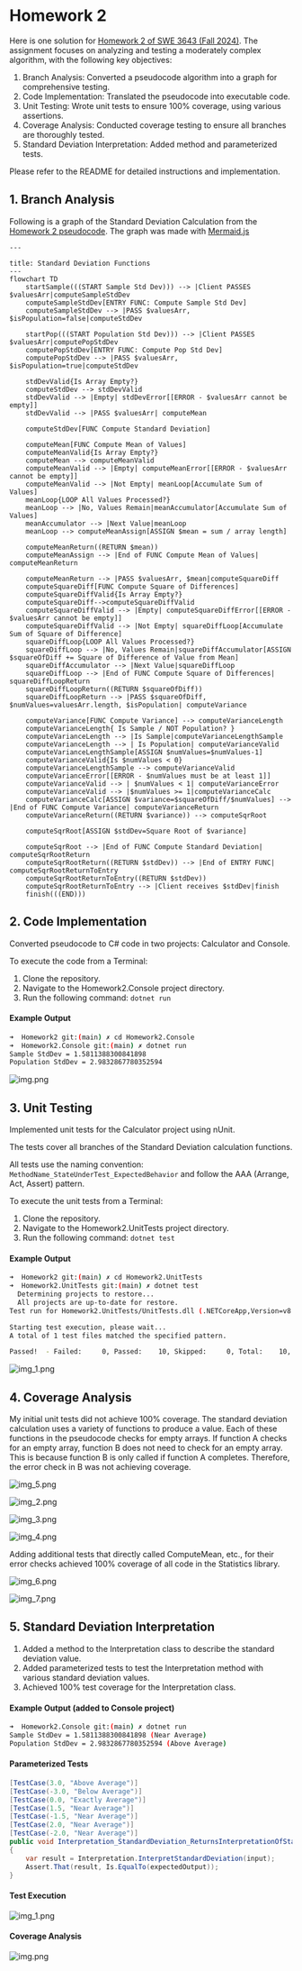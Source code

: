 # Homework 2

Here is one solution for [Homework 2 of SWE 3643 (Fall 2024)](https://github.com/jeff-adkisson/swe-3643-fall-2024/blob/main/homework/homework-2.md). The assignment focuses on analyzing and testing a moderately complex algorithm, with the following key objectives:

1. Branch Analysis: Converted a pseudocode algorithm into a graph for comprehensive testing.
2. Code Implementation: Translated the pseudocode into executable code.
3. Unit Testing: Wrote unit tests to ensure 100% coverage, using various assertions.
4. Coverage Analysis: Conducted coverage testing to ensure all branches are thoroughly tested. 
5. Standard Deviation Interpretation: Added method and parameterized tests.

Please refer to the README for detailed instructions and implementation.

## 1. Branch Analysis 

Following is a graph of the Standard Deviation Calculation from
the [Homework 2 pseudocode](https://github.com/jeff-adkisson/swe-3643-fall-2024/blob/main/homework/homework-2.md#standard-deviation-calculator-pseudocode). The graph was made with [Mermaid.js](https://mermaid.js.org/syntax/flowchart.html)

```mermaid
---

title: Standard Deviation Functions
---
flowchart TD
    startSample(((START Sample Std Dev))) --> |Client PASSES $valuesArr|computeSampleStdDev
    computeSampleStdDev[ENTRY FUNC: Compute Sample Std Dev]
    computeSampleStdDev --> |PASS $valuesArr, $isPopulation=false|computeStdDev
    
    startPop(((START Population Std Dev))) --> |Client PASSES $valuesArr|computePopStdDev
    computePopStdDev[ENTRY FUNC: Compute Pop Std Dev]
    computePopStdDev --> |PASS $valuesArr, $isPopulation=true|computeStdDev

    stdDevValid{Is Array Empty?}
    computeStdDev --> stdDevValid
    stdDevValid --> |Empty| stdDevError[[ERROR - $valuesArr cannot be empty]]
    stdDevValid --> |PASS $valuesArr| computeMean

    computeStdDev[FUNC Compute Standard Deviation]

    computeMean[FUNC Compute Mean of Values]
    computeMeanValid{Is Array Empty?}
    computeMean --> computeMeanValid
    computeMeanValid --> |Empty| computeMeanError[[ERROR - $valuesArr cannot be empty]]
    computeMeanValid --> |Not Empty| meanLoop[Accumulate Sum of Values]
    meanLoop{LOOP All Values Processed?}
    meanLoop --> |No, Values Remain|meanAccumulator[Accumulate Sum of Values]
    meanAccumulator --> |Next Value|meanLoop
    meanLoop --> computeMeanAssign[ASSIGN $mean = sum / array length]

    computeMeanReturn((RETURN $mean))
    computeMeanAssign --> |End of FUNC Compute Mean of Values| computeMeanReturn
 
    computeMeanReturn --> |PASS $valuesArr, $mean|computeSquareDiff
    computeSquareDiff[FUNC Compute Square of Differences]
    computeSquareDiffValid{Is Array Empty?}
    computeSquareDiff-->computeSquareDiffValid
    computeSquareDiffValid --> |Empty| computeSquareDiffError[[ERROR - $valuesArr cannot be empty]]
    computeSquareDiffValid --> |Not Empty| squareDiffLoop[Accumulate Sum of Square of Difference]
    squareDiffLoop{LOOP All Values Processed?}
    squareDiffLoop --> |No, Values Remain|squareDiffAccumulator[ASSIGN $squareOfDiff += Square of Difference of Value from Mean]
    squareDiffAccumulator --> |Next Value|squareDiffLoop
    squareDiffLoop --> |End of FUNC Compute Square of Differences| squareDiffLoopReturn
    squareDiffLoopReturn((RETURN $squareOfDiff))
    squareDiffLoopReturn --> |PASS $squareOfDiff, $numValues=valuesArr.length, $isPopulation| computeVariance

    computeVariance[FUNC Compute Variance] --> computeVarianceLength
    computeVarianceLength{ Is Sample / NOT Population? }
    computeVarianceLength --> |Is Sample|computeVarianceLengthSample
    computeVarianceLength --> | Is Population| computeVarianceValid
    computeVarianceLengthSample[ASSIGN $numValues=$numValues-1]
    computeVarianceValid{Is $numValues < 0}
    computeVarianceLengthSample --> computeVarianceValid
    computeVarianceError[[ERROR - $numValues must be at least 1]]
    computeVarianceValid --> | $numValues < 1| computeVarianceError
    computeVarianceValid --> |$numValues >= 1|computeVarianceCalc
    computeVarianceCalc[ASSIGN $variance=$squareOfDiff/$numValues] --> |End of FUNC Compute Variance| computeVarianceReturn
    computeVarianceReturn((RETURN $variance)) --> computeSqrRoot

    computeSqrRoot[ASSIGN $stdDev=Square Root of $variance]

    computeSqrRoot --> |End of FUNC Compute Standard Deviation| computeSqrRootReturn
    computeSqrRootReturn((RETURN $stdDev)) --> |End of ENTRY FUNC| computeSqrRootReturnToEntry
    computeSqrRootReturnToEntry((RETURN $stdDev))
    computeSqrRootReturnToEntry --> |Client receives $stdDev|finish
    finish(((END)))
```

## 2. Code Implementation

Converted pseudocode to C# code in two projects: Calculator and Console.

To execute the code from a Terminal:
1. Clone the repository.
2. Navigate to the Homework2.Console project directory.
3. Run the following command: `dotnet run`

#### Example Output
```bash
➜  Homework2 git:(main) ✗ cd Homework2.Console 
➜  Homework2.Console git:(main) ✗ dotnet run
Sample StdDev = 1.5811388300841898
Population StdDev = 2.9832867780352594
```

![img.png](README.assets/img.png)

## 3. Unit Testing

Implemented unit tests for the Calculator project using nUnit. 

The tests cover all branches of the Standard Deviation calculation functions.

All tests use the naming convention: `MethodName_StateUnderTest_ExpectedBehavior` and
follow the AAA (Arrange, Act, Assert) pattern.

To execute the unit tests from a Terminal:
1. Clone the repository.
2. Navigate to the Homework2.UnitTests project directory.
3. Run the following command: `dotnet test`

#### Example Output
```bash
➜  Homework2 git:(main) ✗ cd Homework2.UnitTests 
➜  Homework2.UnitTests git:(main) ✗ dotnet test
  Determining projects to restore...
  All projects are up-to-date for restore.
Test run for Homework2.UnitTests/UnitTests.dll (.NETCoreApp,Version=v8.0)

Starting test execution, please wait...
A total of 1 test files matched the specified pattern.

Passed!  - Failed:     0, Passed:    10, Skipped:     0, Total:    10, Duration: 12 ms

```

![img_1.png](README.assets/img_1.png)

## 4. Coverage Analysis

My initial unit tests did not achieve 100% coverage. The
standard deviation calculation uses a variety of functions to produce a value.
Each of these functions in the pseudocode checks for empty arrays. If function A
checks for an empty array, function B does not need to check for an empty
array. This is because function B is only called if function A completes. Therefore,
the error check in B was not achieving coverage.

![img_5.png](README.assets/img_5.png)

![img_2.png](README.assets/img_2.png)

![img_3.png](README.assets/img_3.png)

![img_4.png](README.assets/img_4.png)

Adding additional tests that directly called ComputeMean, etc., for their 
error checks achieved 100% coverage of all code in the Statistics library.

![img_6.png](README.assets/img_6.png)

![img_7.png](README.assets/img_7.png)

## 5. Standard Deviation Interpretation

1. Added a method to the Interpretation class to describe the standard deviation value.
2. Added parameterized tests to test the Interpretation method with various standard deviation values.
3. Achieved 100% test coverage for the Interpretation class.

#### Example Output (added to Console project)
```bash
➜  Homework2.Console git:(main) ✗ dotnet run
Sample StdDev = 1.5811388300841898 (Near Average)
Population StdDev = 2.9832867780352594 (Above Average)
```

#### Parameterized Tests
```c#
[TestCase(3.0, "Above Average")]
[TestCase(-3.0, "Below Average")]
[TestCase(0.0, "Exactly Average")]
[TestCase(1.5, "Near Average")]
[TestCase(-1.5, "Near Average")]
[TestCase(2.0, "Near Average")]
[TestCase(-2.0, "Near Average")]
public void Interpretation_StandardDeviation_ReturnsInterpretationOfStandardDeviation(double input, string expectedOutput)
{
    var result = Interpretation.InterpretStandardDeviation(input);
    Assert.That(result, Is.EqualTo(expectedOutput));
}
```

#### Test Execution
![img_1.png](README.assets/img_1-7032841.png)

#### Coverage Analysis
![img.png](README.assets/img_10.png)






